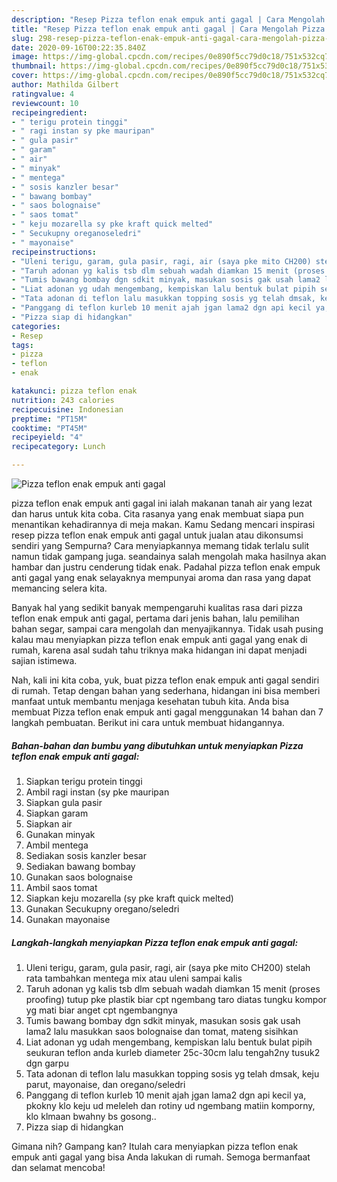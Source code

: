 ```yaml
---
description: "Resep Pizza teflon enak empuk anti gagal | Cara Mengolah Pizza teflon enak empuk anti gagal Yang Bikin Ngiler"
title: "Resep Pizza teflon enak empuk anti gagal | Cara Mengolah Pizza teflon enak empuk anti gagal Yang Bikin Ngiler"
slug: 298-resep-pizza-teflon-enak-empuk-anti-gagal-cara-mengolah-pizza-teflon-enak-empuk-anti-gagal-yang-bikin-ngiler
date: 2020-09-16T00:22:35.840Z
image: https://img-global.cpcdn.com/recipes/0e890f5cc79d0c18/751x532cq70/pizza-teflon-enak-empuk-anti-gagal-foto-resep-utama.jpg
thumbnail: https://img-global.cpcdn.com/recipes/0e890f5cc79d0c18/751x532cq70/pizza-teflon-enak-empuk-anti-gagal-foto-resep-utama.jpg
cover: https://img-global.cpcdn.com/recipes/0e890f5cc79d0c18/751x532cq70/pizza-teflon-enak-empuk-anti-gagal-foto-resep-utama.jpg
author: Mathilda Gilbert
ratingvalue: 4
reviewcount: 10
recipeingredient:
- " terigu protein tinggi"
- " ragi instan sy pke mauripan"
- " gula pasir"
- " garam"
- " air"
- " minyak"
- " mentega"
- " sosis kanzler besar"
- " bawang bombay"
- " saos bolognaise"
- " saos tomat"
- " keju mozarella sy pke kraft quick melted"
- " Secukupny oreganoseledri"
- " mayonaise"
recipeinstructions:
- "Uleni terigu, garam, gula pasir, ragi, air (saya pke mito CH200) stelah rata tambahkan mentega mix atau uleni sampai kalis"
- "Taruh adonan yg kalis tsb dlm sebuah wadah diamkan 15 menit (proses proofing) tutup pke plastik biar cpt ngembang taro diatas tungku kompor yg mati biar anget cpt ngembangnya"
- "Tumis bawang bombay dgn sdkit minyak, masukan sosis gak usah lama2 lalu masukkan saos bolognaise dan tomat, mateng sisihkan"
- "Liat adonan yg udah mengembang, kempiskan lalu bentuk bulat pipih seukuran teflon anda kurleb diameter 25c-30cm lalu tengah2ny tusuk2 dgn garpu"
- "Tata adonan di teflon lalu masukkan topping sosis yg telah dmsak, keju parut, mayonaise, dan oregano/seledri"
- "Panggang di teflon kurleb 10 menit ajah jgan lama2 dgn api kecil ya, pkokny klo keju ud meleleh dan rotiny ud ngembang matiin komporny, klo klmaan bwahny bs gosong.."
- "Pizza siap di hidangkan"
categories:
- Resep
tags:
- pizza
- teflon
- enak

katakunci: pizza teflon enak 
nutrition: 243 calories
recipecuisine: Indonesian
preptime: "PT15M"
cooktime: "PT45M"
recipeyield: "4"
recipecategory: Lunch

---
```



![Pizza teflon enak empuk anti gagal](https://img-global.cpcdn.com/recipes/0e890f5cc79d0c18/751x532cq70/pizza-teflon-enak-empuk-anti-gagal-foto-resep-utama.jpg)


pizza teflon enak empuk anti gagal ini ialah makanan tanah air yang lezat dan harus untuk kita coba. Cita rasanya yang enak membuat siapa pun menantikan kehadirannya di meja makan.
Kamu Sedang mencari inspirasi resep pizza teflon enak empuk anti gagal untuk jualan atau dikonsumsi sendiri yang Sempurna? Cara menyiapkannya memang tidak terlalu sulit namun tidak gampang juga. seandainya salah mengolah maka hasilnya akan hambar dan justru cenderung tidak enak. Padahal pizza teflon enak empuk anti gagal yang enak selayaknya mempunyai aroma dan rasa yang dapat memancing selera kita.

Banyak hal yang sedikit banyak mempengaruhi kualitas rasa dari pizza teflon enak empuk anti gagal, pertama dari jenis bahan, lalu pemilihan bahan segar, sampai cara mengolah dan menyajikannya. Tidak usah pusing kalau mau menyiapkan pizza teflon enak empuk anti gagal yang enak di rumah, karena asal sudah tahu triknya maka hidangan ini dapat menjadi sajian istimewa.




Nah, kali ini kita coba, yuk, buat pizza teflon enak empuk anti gagal sendiri di rumah. Tetap dengan bahan yang sederhana, hidangan ini bisa memberi manfaat untuk membantu menjaga kesehatan tubuh kita. Anda bisa membuat Pizza teflon enak empuk anti gagal menggunakan 14 bahan dan 7 langkah pembuatan. Berikut ini cara untuk membuat hidangannya.

<!--inarticleads1-->

##### Bahan-bahan dan bumbu yang dibutuhkan untuk menyiapkan Pizza teflon enak empuk anti gagal:

1. Siapkan  terigu protein tinggi
1. Ambil  ragi instan (sy pke mauripan
1. Siapkan  gula pasir
1. Siapkan  garam
1. Siapkan  air
1. Gunakan  minyak
1. Ambil  mentega
1. Sediakan  sosis kanzler besar
1. Sediakan  bawang bombay
1. Gunakan  saos bolognaise
1. Ambil  saos tomat
1. Siapkan  keju mozarella (sy pke kraft quick melted)
1. Gunakan  Secukupny oregano/seledri
1. Gunakan  mayonaise




<!--inarticleads2-->

##### Langkah-langkah menyiapkan Pizza teflon enak empuk anti gagal:

1. Uleni terigu, garam, gula pasir, ragi, air (saya pke mito CH200) stelah rata tambahkan mentega mix atau uleni sampai kalis
1. Taruh adonan yg kalis tsb dlm sebuah wadah diamkan 15 menit (proses proofing) tutup pke plastik biar cpt ngembang taro diatas tungku kompor yg mati biar anget cpt ngembangnya
1. Tumis bawang bombay dgn sdkit minyak, masukan sosis gak usah lama2 lalu masukkan saos bolognaise dan tomat, mateng sisihkan
1. Liat adonan yg udah mengembang, kempiskan lalu bentuk bulat pipih seukuran teflon anda kurleb diameter 25c-30cm lalu tengah2ny tusuk2 dgn garpu
1. Tata adonan di teflon lalu masukkan topping sosis yg telah dmsak, keju parut, mayonaise, dan oregano/seledri
1. Panggang di teflon kurleb 10 menit ajah jgan lama2 dgn api kecil ya, pkokny klo keju ud meleleh dan rotiny ud ngembang matiin komporny, klo klmaan bwahny bs gosong..
1. Pizza siap di hidangkan




Gimana nih? Gampang kan? Itulah cara menyiapkan pizza teflon enak empuk anti gagal yang bisa Anda lakukan di rumah. Semoga bermanfaat dan selamat mencoba!
